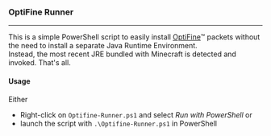 ### OptiFine Runner
---    

This is a simple PowerShell script to easily install [OptiFine](https://optifine.net/):tm: packets without the need to install a separate Java Runtime Environment.    
Instead, the most recent JRE bundled with Minecraft is detected and invoked. That's all.

#### Usage
Either    
- Right-click on `Optifine-Runner.ps1` and select *Run with PowerShell* or 
- launch the script with `.\Optifine-Runner.ps1` in PowerShell
